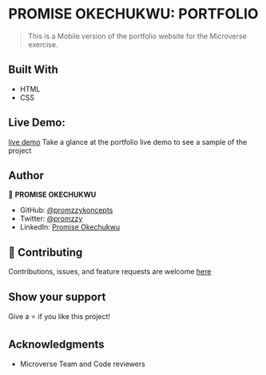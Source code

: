 # PROMISE OKECHUKWU: PORTFOLIO

> This is a Mobile version of the portfolio website for the Microverse exercise.

## Built With

- HTML
- CSS

## Live Demo:

[live demo](https://promzzykoncepts.github.io/My-Portfolio/)
Take a glance at the portfolio live demo to see a sample of the project

## Author

👤 **PROMISE OKECHUKWU**

- GitHub: [@promzzykoncepts](https://github.com/promzzykoncepts)
- Twitter: [@promzzy](https://twitter.com/prommzy)
- LinkedIn: [Promise Okechukwu](https://linkedin.com/in/promiseokechukwu)

## 🤝 Contributing

Contributions, issues, and feature requests are welcome [here](https://github.com/PromzzyKoncepts/My-Portfolio/issues/10)

## Show your support

Give a ⭐️ if you like this project!

## Acknowledgments

- Microverse Team and Code reviewers

